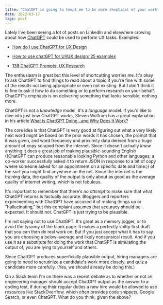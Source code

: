 ```yaml
---
title: "ChatGPT is going to tempt me to be more skeptical of your work"
date: 2023-03-17
tags: post
---
```


Lately I've been seeing a lot of posts on LinkedIn and elsewhere crowing about how [ChatGPT](https://openai.com/blog/chatgpt) could be used to perform UX tasks. Examples:

- [How do I use ChatGPT for UX Design](https://www.linkedin.com/posts/prasadneurgaonkar_ux-spring-activity-7029496857881976832-0qkn/?utm_source=share&utm_medium=member_desktop)

- [How to use chatGPT for UI/UX design: 25 examples](https://blog.prototypr.io/how-to-use-chatgpt-for-ui-ux-design-25-examples-f7772bea3e70)

- [138 ChatGPT Prompts: UX Research](https://www.linkedin.com/search/results/content/?keywords=CHatGPT%20UX&sid=HvB&update=urn%3Ali%3Afs_updateV2%3A\(urn%3Ali%3Aactivity%3A7025825091179462656%2CBLENDED_SEARCH_FEED%2CEMPTY%2CDEFAULT%2Cfalse\))

The enthusiasm is great but this level of shortcutting worries me. It's okay to ask ChatGPT to find things to read about a topic if you're fine with some of the results not being appropriate or even not existing. But I _don't_ think it is fine to ask it how to do something or to perform research on your behalf. ChatGPT's emphasis is on delivering something that _looks_ sensible, nothing more.

ChatGPT is not a _knowledge_ model, it's a _language_ model. If you'd like to dive into just how ChatGPT works, Steven Wolfram has a great explanation in his article [What is ChatGPT Doing…and Why Does It Work?](https://writings.stephenwolfram.com/2023/02/what-is-chatgpt-doing-and-why-does-it-work/)

The core idea is that ChatGPT is very good at figuring out what a very likely next word might be based on the prior words it has chosen, the prompt that it was given, and word frequency and proximity data derived from a huge amount of copy scraped from the internet. Since it doesn't actually _know_ anything it does a great job of making plausible-sounding English ((ChatGPT can produce reasonable looking Python and other languages; a co-worker successfully asked it to return JSON in response to a bit of copy where someone asked for an appointment on a specific date and time.)) of the sort you might find anywhere on the net. Since the internet is the training data, the quality of the output is only about as good as the average quality of internet writing, which is not fabulous.

It's important to remember that there's _no attempt_ to make sure that what ChatGPT returns is factually accurate. Bloggers and reporters experimenting with ChatGPT have accused it of making things up or "hallucinating," but this complaint assumes that accuracy should be expected. It should not. ChatGPT is just trying to be plausible.

I'm not saying not to use ChatGPT. It's great as a memory jogger, or to avoid the tyranny of the blank page. It makes a perfectly shitty first draft that you can then do real work on. But if you just accept what it has to say you are choosing a below-average and likely nonsensical result. And if you use it as a substitute for doing the work that ChatGPT is simulating the output of, you are lying to yourself and others.

Since ChatGPT produces superficially plausible output, hiring managers are going to need to scrutinize a candidate's work more closely, and quiz a candidate more carefully. (Yes, we should already be doing this.)

On a Slack team I'm on there was a recent debate as to whether or not an engineering manager should accept ChatGPT output as the answer to a coding test, if during their regular duties a new hire would be allowed to use resources like StackOverflow, which often provides code snippets, Google Search, or even ChatGPT. What do you think, given the above?
